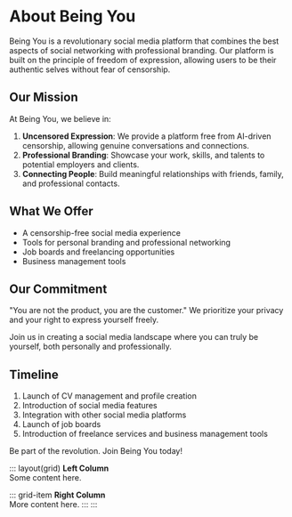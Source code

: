 # About Being You

Being You is a revolutionary social media platform that combines the best aspects of social networking with professional branding. Our platform is built on the principle of freedom of expression, allowing users to be their authentic selves without fear of censorship.

## Our Mission

At Being You, we believe in:

1. **Uncensored Expression**: We provide a platform free from AI-driven censorship, allowing genuine conversations and connections.
2. **Professional Branding**: Showcase your work, skills, and talents to potential employers and clients.
3. **Connecting People**: Build meaningful relationships with friends, family, and professional contacts.

## What We Offer

- A censorship-free social media experience
- Tools for personal branding and professional networking
- Job boards and freelancing opportunities
- Business management tools

## Our Commitment

"You are not the product, you are the customer." We prioritize your privacy and your right to express yourself freely.

Join us in creating a social media landscape where you can truly be yourself, both personally and professionally.

## Timeline

1. Launch of CV management and profile creation
2. Introduction of social media features
3. Integration with other social media platforms
4. Launch of job boards
5. Introduction of freelance services and business management tools

Be part of the revolution. Join Being You today!


::: layout(grid)
**Left Column**  
Some content here.

::: grid-item
**Right Column**  
More content here.
:::
:::
